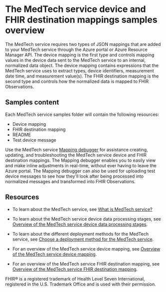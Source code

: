 # The MedTech service device and FHIR destination mappings samples overview

The MedTech service requires two types of JSON mappings that are added to your MedTech service through the Azure portal or Azure Resource Manager API. The device mapping is the first type and controls mapping values in the device data sent to the MedTech service to an internal, normalized data object. The device mapping contains expressions that the MedTech service uses to extract types, device identifiers, measurement date time, and measurement value(s). The FHIR destination mapping is the second type and controls how the normalized data is mapped to FHIR Observations.

## Samples content

Each MedTech service samples folder will contain the following resources:

* Device mapping
* FHIR destination mapping
* README
* Test device message

Use the MedTech service [Mapping debugger](https://learn.microsoft.com/azure/healthcare-apis/iot/how-to-use-mapping-debugger) for assistance creating, updating, and troubleshooting the MedTech service device and FHIR destination mappings. The Mapping debugger enables you to easily view and make inline adjustments in real-time, without ever having to leave the Azure portal. The Mapping debugger can also be used for uploading test device messages to see how they'll look after being processed into normalized messages and transformed into FHIR Observations.

## Resources

* To learn about the MedTech service, see [What is MedTech service?](https://learn.microsoft.com/azure/healthcare-apis/iot/overview)

* To learn about the MedTech service device data processing stages, see [Overview of the MedTech service device data processing stages](https://learn.microsoft.com/azure/healthcare-apis/iot/overview-of-device-data-processing-stages).

* To learn about the different deployment methods for the MedTech service, see [Choose a deployment method for the MedTech service](https://learn.microsoft.com/azure/healthcare-apis/iot/deploy-choose-method).

* For an overview of the MedTech service device mapping, see [Overview of the MedTech service device mapping](https://learn.microsoft.com/azure/healthcare-apis/iot/overview-of-device-mapping).

* For an overview of the MedTech service FHIR destination mapping, see [Overview of the MedTech service FHIR destination mapping](https://learn.microsoft.com/azure/healthcare-apis/iot/overview-of-fhir-destination-mapping).

FHIR® is a registered trademark of Health Level Seven International, registered in the U.S. Trademark Office and is used with their permission.
